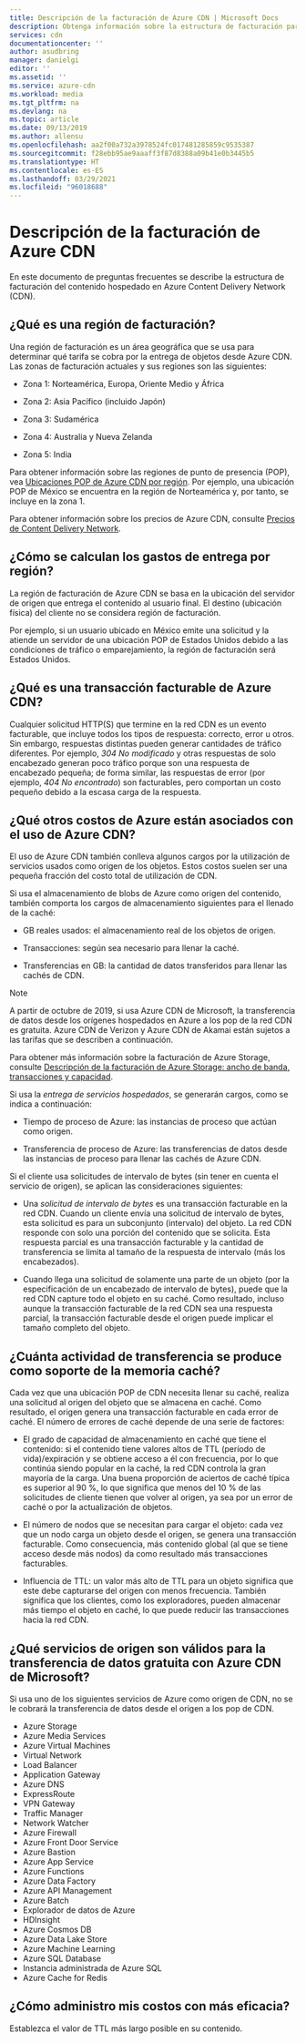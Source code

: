 ```yaml
---
title: Descripción de la facturación de Azure CDN | Microsoft Docs
description: Obtenga información sobre la estructura de facturación para el contenido hospedado en Azure Content Delivery Network, incluidas las regiones de facturación, los cargos de entrega y la administración de los costos.
services: cdn
documentationcenter: ''
author: asudbring
manager: danielgi
editor: ''
ms.assetid: ''
ms.service: azure-cdn
ms.workload: media
ms.tgt_pltfrm: na
ms.devlang: na
ms.topic: article
ms.date: 09/13/2019
ms.author: allensu
ms.openlocfilehash: aa2f00a732a3978524fc017481285859c9535387
ms.sourcegitcommit: f28ebb95ae9aaaff3f87d8388a09b41e0b3445b5
ms.translationtype: HT
ms.contentlocale: es-ES
ms.lasthandoff: 03/29/2021
ms.locfileid: "96018688"
---
```

# <a name="understanding-azure-cdn-billing"></a>Descripción de la facturación de Azure CDN

En este documento de preguntas frecuentes se describe la estructura de facturación del contenido hospedado en Azure Content Delivery Network (CDN).

## <a name="what-is-a-billing-region"></a>¿Qué es una región de facturación?
Una región de facturación es un área geográfica que se usa para determinar qué tarifa se cobra por la entrega de objetos desde Azure CDN. Las zonas de facturación actuales y sus regiones son las siguientes:

- Zona 1: Norteamérica, Europa, Oriente Medio y África

- Zona 2: Asia Pacífico (incluido Japón)

- Zona 3: Sudamérica

- Zona 4: Australia y Nueva Zelanda

- Zona 5: India

Para obtener información sobre las regiones de punto de presencia (POP), vea [Ubicaciones POP de Azure CDN por región](./cdn-pop-locations.md). Por ejemplo, una ubicación POP de México se encuentra en la región de Norteamérica y, por tanto, se incluye en la zona 1. 

Para obtener información sobre los precios de Azure CDN, consulte [Precios de Content Delivery Network](https://azure.microsoft.com/pricing/details/cdn/).

## <a name="how-are-delivery-charges-calculated-by-region"></a>¿Cómo se calculan los gastos de entrega por región?
La región de facturación de Azure CDN se basa en la ubicación del servidor de origen que entrega el contenido al usuario final. El destino (ubicación física) del cliente no se considera región de facturación.

Por ejemplo, si un usuario ubicado en México emite una solicitud y la atiende un servidor de una ubicación POP de Estados Unidos debido a las condiciones de tráfico o emparejamiento, la región de facturación será Estados Unidos.

## <a name="what-is-a-billable-azure-cdn-transaction"></a>¿Qué es una transacción facturable de Azure CDN?
Cualquier solicitud HTTP(S) que termine en la red CDN es un evento facturable, que incluye todos los tipos de respuesta: correcto, error u otros. Sin embargo, respuestas distintas pueden generar cantidades de tráfico diferentes. Por ejemplo, *304 No modificado* y otras respuestas de solo encabezado generan poco tráfico porque son una respuesta de encabezado pequeña; de forma similar, las respuestas de error (por ejemplo, *404 No encontrado*) son facturables, pero comportan un costo pequeño debido a la escasa carga de la respuesta.

## <a name="what-other-azure-costs-are-associated-with-azure-cdn-use"></a>¿Qué otros costos de Azure están asociados con el uso de Azure CDN?
El uso de Azure CDN también conlleva algunos cargos por la utilización de servicios usados como origen de los objetos. Estos costos suelen ser una pequeña fracción del costo total de utilización de CDN.

Si usa el almacenamiento de blobs de Azure como origen del contenido, también comporta los cargos de almacenamiento siguientes para el llenado de la caché:

- GB reales usados: el almacenamiento real de los objetos de origen.

- Transacciones: según sea necesario para llenar la caché.

- Transferencias en GB: la cantidad de datos transferidos para llenar las cachés de CDN.

> [!NOTE]
> A partir de octubre de 2019, si usa Azure CDN de Microsoft, la transferencia de datos desde los orígenes hospedados en Azure a los pop de la red CDN es gratuita. Azure CDN de Verizon y Azure CDN de Akamai están sujetos a las tarifas que se describen a continuación.

Para obtener más información sobre la facturación de Azure Storage, consulte [Descripción de la facturación de Azure Storage: ancho de banda, transacciones y capacidad](https://blogs.msdn.microsoft.com/windowsazurestorage/2010/07/08/understanding-windows-azure-storage-billing-bandwidth-transactions-and-capacity/).

Si usa la *entrega de servicios hospedados*, se generarán cargos, como se indica a continuación:

- Tiempo de proceso de Azure: las instancias de proceso que actúan como origen.

- Transferencia de proceso de Azure: las transferencias de datos desde las instancias de proceso para llenar las cachés de Azure CDN.

Si el cliente usa solicitudes de intervalo de bytes (sin tener en cuenta el servicio de origen), se aplican las consideraciones siguientes:

- Una *solicitud de intervalo de bytes* es una transacción facturable en la red CDN. Cuando un cliente envía una solicitud de intervalo de bytes, esta solicitud es para un subconjunto (intervalo) del objeto. La red CDN responde con solo una porción del contenido que se solicita. Esta respuesta parcial es una transacción facturable y la cantidad de transferencia se limita al tamaño de la respuesta de intervalo (más los encabezados).

- Cuando llega una solicitud de solamente una parte de un objeto (por la especificación de un encabezado de intervalo de bytes), puede que la red CDN capture todo el objeto en su caché. Como resultado, incluso aunque la transacción facturable de la red CDN sea una respuesta parcial, la transacción facturable desde el origen puede implicar el tamaño completo del objeto.

## <a name="how-much-transfer-activity-occurs-to-support-the-cache"></a>¿Cuánta actividad de transferencia se produce como soporte de la memoria caché?
Cada vez que una ubicación POP de CDN necesita llenar su caché, realiza una solicitud al origen del objeto que se almacena en caché. Como resultado, el origen genera una transacción facturable en cada error de caché. El número de errores de caché depende de una serie de factores:

- El grado de capacidad de almacenamiento en caché que tiene el contenido: si el contenido tiene valores altos de TTL (período de vida)/expiración y se obtiene acceso a él con frecuencia, por lo que continúa siendo popular en la caché, la red CDN controla la gran mayoría de la carga. Una buena proporción de aciertos de caché típica es superior al 90 %, lo que significa que menos del 10 % de las solicitudes de cliente tienen que volver al origen, ya sea por un error de caché o por la actualización de objetos.

- El número de nodos que se necesitan para cargar el objeto: cada vez que un nodo carga un objeto desde el origen, se genera una transacción facturable. Como consecuencia, más contenido global (al que se tiene acceso desde más nodos) da como resultado más transacciones facturables.

- Influencia de TTL: un valor más alto de TTL para un objeto significa que este debe capturarse del origen con menos frecuencia. También significa que los clientes, como los exploradores, pueden almacenar más tiempo el objeto en caché, lo que puede reducir las transacciones hacia la red CDN.

## <a name="which-origin-services-are-eligible-for-free-data-transfer-with-azure-cdn-from-microsoft"></a>¿Qué servicios de origen son válidos para la transferencia de datos gratuita con Azure CDN de Microsoft? 
Si usa uno de los siguientes servicios de Azure como origen de CDN, no se le cobrará la transferencia de datos desde el origen a los pop de CDN. 

- Azure Storage
- Azure Media Services
- Azure Virtual Machines
- Virtual Network
- Load Balancer
- Application Gateway
- Azure DNS
- ExpressRoute
- VPN Gateway
- Traffic Manager
- Network Watcher
- Azure Firewall
- Azure Front Door Service
- Azure Bastion
- Azure App Service
- Azure Functions
- Azure Data Factory
- Azure API Management
- Azure Batch 
- Explorador de datos de Azure
- HDInsight
- Azure Cosmos DB
- Azure Data Lake Store
- Azure Machine Learning 
- Azure SQL Database
- Instancia administrada de Azure SQL
- Azure Cache for Redis

## <a name="how-do-i-manage-my-costs-most-effectively"></a>¿Cómo administro mis costos con más eficacia?
Establezca el valor de TTL más largo posible en su contenido.